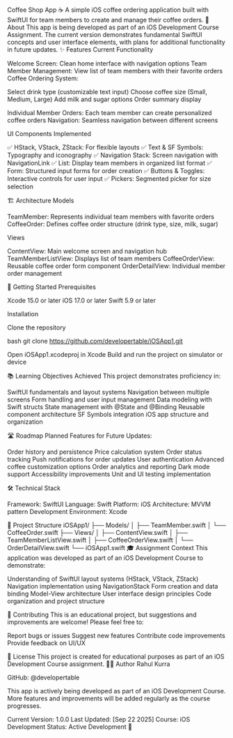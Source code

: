 Coffee Shop App ☕
A simple iOS coffee ordering application built with SwiftUI for team members to create and manage their coffee orders.
📱 About
This app is being developed as part of an iOS Development Course Assignment. The current version demonstrates fundamental SwiftUI concepts and user interface elements, with plans for additional functionality in future updates.
✨ Features
Current Functionality

Welcome Screen: Clean home interface with navigation options
Team Member Management: View list of team members with their favorite orders
Coffee Ordering System:

Select drink type (customizable text input)
Choose coffee size (Small, Medium, Large)
Add milk and sugar options
Order summary display


Individual Member Orders: Each team member can create personalized coffee orders
Navigation: Seamless navigation between different screens

UI Components Implemented

✅ HStack, VStack, ZStack: For flexible layouts
✅ Text & SF Symbols: Typography and iconography
✅ Navigation Stack: Screen navigation with NavigationLink
✅ List: Display team members in organized list format
✅ Form: Structured input forms for order creation
✅ Buttons & Toggles: Interactive controls for user input
✅ Pickers: Segmented picker for size selection

🏗️ Architecture
Models

TeamMember: Represents individual team members with favorite orders
CoffeeOrder: Defines coffee order structure (drink type, size, milk, sugar)

Views

ContentView: Main welcome screen and navigation hub
TeamMemberListView: Displays list of team members
CoffeeOrderView: Reusable coffee order form component
OrderDetailView: Individual member order management

🚀 Getting Started
Prerequisites

Xcode 15.0 or later
iOS 17.0 or later
Swift 5.9 or later

Installation

Clone the repository

bash   git clone https://github.com/developertable/iOSApp1.git

Open iOSApp1.xcodeproj in Xcode
Build and run the project on simulator or device

📚 Learning Objectives Achieved
This project demonstrates proficiency in:

SwiftUI fundamentals and layout systems
Navigation between multiple screens
Form handling and user input management
Data modeling with Swift structs
State management with @State and @Binding
Reusable component architecture
SF Symbols integration
iOS app structure and organization

🛣️ Roadmap
Planned Features for Future Updates:

 Order history and persistence
 Price calculation system
 Order status tracking
 Push notifications for order updates
 User authentication
 Advanced coffee customization options
 Order analytics and reporting
 Dark mode support
 Accessibility improvements
 Unit and UI testing implementation

🛠️ Technical Stack

Framework: SwiftUI
Language: Swift
Platform: iOS
Architecture: MVVM pattern
Development Environment: Xcode

📄 Project Structure
iOSApp1/
├── Models/
│   ├── TeamMember.swift
│   └── CoffeeOrder.swift
├── Views/
│   ├── ContentView.swift
│   ├── TeamMemberListView.swift
│   ├── CoffeeOrderView.swift
│   └── OrderDetailView.swift
└── iOSApp1.swift
🎓 Assignment Context
This application was developed as part of an iOS Development Course to demonstrate:

Understanding of SwiftUI layout systems (HStack, VStack, ZStack)
Navigation implementation using NavigationStack
Form creation and data binding
Model-View architecture
User interface design principles
Code organization and project structure

🤝 Contributing
This is an educational project, but suggestions and improvements are welcome! Please feel free to:

Report bugs or issues
Suggest new features
Contribute code improvements
Provide feedback on UI/UX

📝 License
This project is created for educational purposes as part of an iOS Development Course assignment.
👨‍💻 Author
Rahul Kurra

GitHub: @developertable


This app is actively being developed as part of an iOS Development Course. More features and improvements will be added regularly as the course progresses.

Current Version: 1.0.0
Last Updated: [Sep 22 2025]
Course: iOS Development
Status: Active Development 🚧
